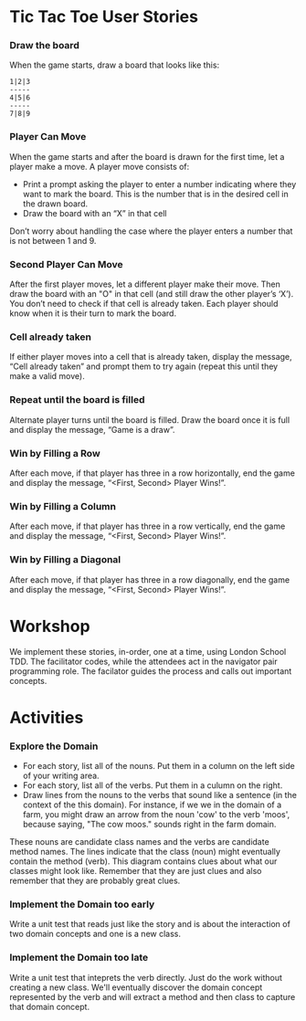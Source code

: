 # Tic Tac Toe User Stories

### Draw the board
When the game starts, draw a board that looks like this:

    1|2|3
    -----
    4|5|6
    -----
    7|8|9

### Player Can Move
When the game starts and after the board is drawn for the first time, let a player make a move.
A player move consists of:
* Print a prompt asking the player to enter a number indicating where they want to mark the board. This is the number that is in the desired cell in the drawn board.
* Draw the board with an “X” in that cell

Don’t worry about handling the case where the player enters a number that is not between 1 and 9.

### Second Player Can Move
After the first player moves, let a different player make their move. Then draw the board with an "O" in that cell (and still draw the other player’s ‘X’). You don’t need to check if that cell is already taken. Each player should know when it is their turn to mark the board.
    
### Cell already taken
If either player moves into a cell that is already taken, display the message, “Cell already taken” and prompt them to try again (repeat this until they make a valid move).

### Repeat until the board is filled
Alternate player turns until the board is filled. Draw the board once it is full and display the message, “Game is a draw”.

### Win by Filling a Row
After each move, if that player has three in a row horizontally, end the game and display the message, “<First, Second> Player Wins!”.

### Win by Filling a Column
After each move, if that player has three in a row vertically, end the game and display the message, “<First, Second> Player Wins!”.

### Win by Filling a Diagonal
After each move, if that player has three in a row diagonally, end the game and display the message, “<First, Second> Player Wins!”.

# Workshop
We implement these stories, in-order, one at a time, using London School TDD. The facilitator codes, while the attendees act in the navigator pair programming role. The facilator guides the process and calls out important concepts.

# Activities

### Explore the Domain
* For each story, list all of the nouns. Put them in a column on the left side of your writing area.
* For each story, list all of the verbs. Put them in a culumn on the right.
* Draw lines from the nouns to the verbs that sound like a sentence (in the context of the this domain). For instance, if we we in the domain of a farm, you might draw an arrow from the noun 'cow' to the verb 'moos', because saying, "The cow moos." sounds right in the farm domain.

These nouns are candidate class names and the verbs are candidate method names. The lines indicate that the class (noun) might eventually contain the method (verb). This diagram contains clues about what our classes might look like. Remember that they are just clues and also remember that they are probably great clues.

### Implement the Domain too early
Write a unit test that reads just like the story and is about the interaction of two domain concepts and one is a new class.

### Implement the Domain too late
Write a unit test that inteprets the verb directly. Just do the work without creating a new class. We'll eventually discover the domain concept represented by the verb and will extract a method and then class to capture that domain concept.
